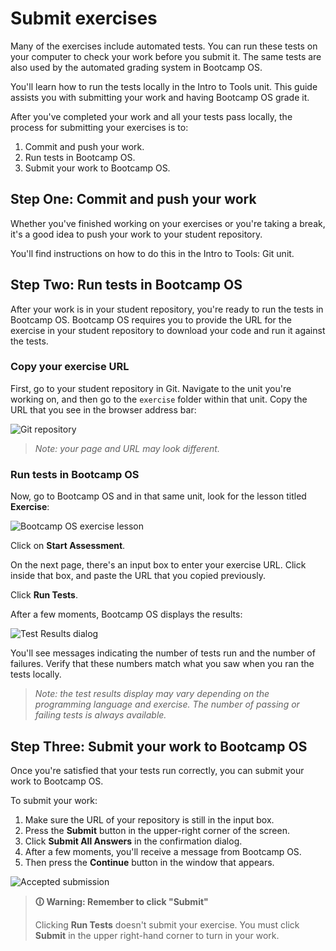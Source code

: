 # Submit exercises

Many of the exercises include automated tests. You can run these tests on your computer to check your work before you submit it. The same tests are also used by the automated grading system in Bootcamp OS.

You'll learn how to run the tests locally in the Intro to Tools unit. This guide assists you with submitting your work and having Bootcamp OS grade it.

After you've completed your work and all your tests pass locally, the process for submitting your exercises is to:
1.  Commit and push your work.
2.  Run tests in Bootcamp OS.
3.  Submit your work to Bootcamp OS.

## Step One: Commit and push your work
Whether you've finished working on your exercises or you're taking a break, it's a good idea to push your work to your student repository.

You'll find instructions on how to do this in the Intro to Tools: Git unit.

## Step Two: Run tests in Bootcamp OS
After your work is in your student repository, you're ready to run the tests in Bootcamp OS. Bootcamp OS requires you to provide the URL for the exercise in your student repository to download your code and run it against the tests.

### Copy your exercise URL
First, go to your student repository in Git. Navigate to the unit you're working on, and then go to the `exercise` folder within that unit. Copy the URL that you see in the browser address bar:

![Git repository](https://user-images.githubusercontent.com/94882786/163682244-34c27373-e723-49f7-9903-c42d783d03d4.png)

> _Note: your page and URL may look different._

### Run tests in Bootcamp OS
Now, go to Bootcamp OS and in that same unit, look for the lesson titled **Exercise**:

![Bootcamp OS exercise lesson](https://user-images.githubusercontent.com/94882786/163682296-da2f1cbf-055e-4ae0-83d4-211f024bc5a0.png)

Click on **Start Assessment**.

On the next page, there's an input box to enter your exercise URL. Click inside that box, and paste the URL that you copied previously.

Click **Run Tests**.

After a few moments, Bootcamp OS displays the results:

![Test Results dialog](https://user-images.githubusercontent.com/94882786/163682339-6543eac8-f85e-4408-891d-00504ecdc586.png)

You'll see messages indicating the number of tests run and the number of failures. Verify that these numbers match what you saw when you ran the tests locally.

> _Note: the test results display may vary depending on the programming language and exercise. The number of passing or failing tests is always available._

## Step Three: Submit your work to Bootcamp OS
Once you're satisfied that your tests run correctly, you can submit your work to Bootcamp OS.

To submit your work:
1.  Make sure the URL of your repository is still in the input box.
2.  Press the **Submit** button in the upper-right corner of the screen.
3.  Click **Submit All Answers** in the confirmation dialog.
4.  After a few moments, you'll receive a message from Bootcamp OS.
5.  Then press the **Continue** button in the window that appears.

![Accepted submission](https://user-images.githubusercontent.com/94882786/163682345-82d42904-e0e4-4398-be76-2905b7f5e005.png)

>**🛈 Warning: Remember to click "Submit"**
>
>Clicking **Run Tests** doesn't submit your exercise. You must click **Submit** in the upper right-hand corner to turn in your work.
